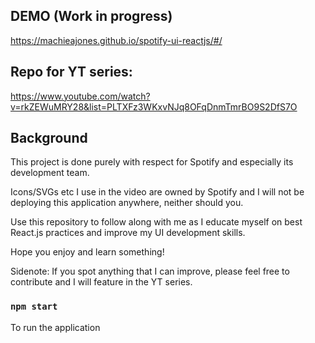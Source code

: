## DEMO (Work in progress)

https://machieajones.github.io/spotify-ui-reactjs/#/

## Repo for YT series:

https://www.youtube.com/watch?v=rkZEWuMRY28&list=PLTXFz3WKxvNJq8OFqDnmTmrBO9S2DfS7O

## Background

This project is done purely with respect for Spotify and especially its development team.

Icons/SVGs etc I use in the video are owned by Spotify and I will not be deploying this application anywhere, neither should you.

Use this repository to follow along with me as I educate myself on best React.js practices and improve my UI development skills.

Hope you enjoy and learn something!

Sidenote: If you spot anything that I can improve, please feel free to contribute and I will feature in the YT series.

### `npm start`

To run the application
